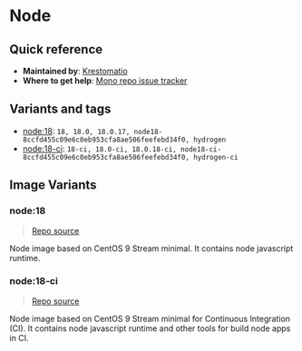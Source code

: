 # Node
## Quick reference
- **Maintained by**:
[Krestomatio](https://krestomatio.com)
- **Where to get help**:
[Mono repo issue tracker](https://github.com/krestomatio/container_builder/issues)

## Variants and tags
- [node:18](#node18): `18, 18.0, 18.0.17, node18-8ccfd455c09e6c0eb953cfa8ae506feefebd34f0, hydrogen`
- [node:18-ci](#node18-ci): `18-ci, 18.0-ci, 18.0.18-ci, node18-ci-8ccfd455c09e6c0eb953cfa8ae506feefebd34f0, hydrogen-ci`


## Image Variants
### node:18
> [Repo source](https://github.com/krestomatio/container_builder/tree/master/node/node18)

Node image based on CentOS 9 Stream minimal. It contains node javascript runtime.

### node:18-ci
> [Repo source](https://github.com/krestomatio/container_builder/tree/master/node/node18-ci)

Node image based on CentOS 9 Stream minimal for Continuous Integration (CI). It contains node javascript runtime and other tools for build node apps in CI.

